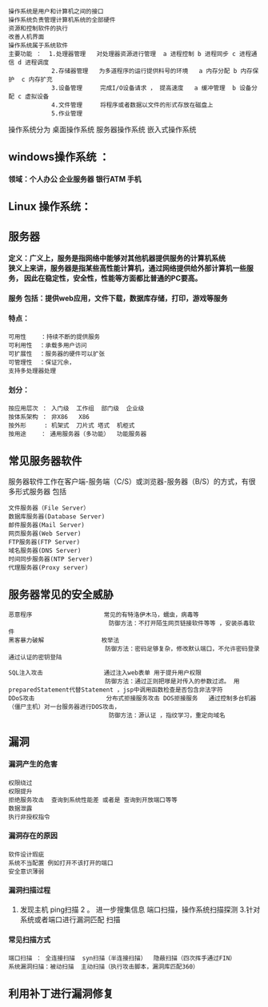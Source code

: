 
```
操作系统是用户和计算机之间的接口
操作系统负责管理计算机系统的全部硬件
资源和控制软件的执行
改善人机界面
操作系统属于系统软件
主要功能 ：  1.处理器管理   对处理器资源进行管理  a 进程控制 b 进程同步 c 进程通信 d 进程调度
            2.存储器管理   为多道程序的运行提供料号的环境   a 内存分配 b 内存保护  c 内存扩充
            3.设备管理     完成I/O设备请求 ， 提高速度   a 缓冲管理  b 设备分配 c 虚拟设备   
            4.文件管理     将程序或者数据以文件的形式存放在磁盘上 
            5.作业管理
```
操作系统分为  桌面操作系统  服务器操作系统  嵌入式操作系统   
## windows操作系统 ：
#### 领域：个人办公  企业服务器 银行ATM 手机
## Linux 操作系统：

##  服务器 
#### 定义：广义上，服务是指网络中能够对其他机器提供服务的计算机系统<br>狭义上来讲，服务器是指某些高性能计算机，通过网络提供给外部计算机一些服务， 因此在稳定性，安全性，性能等方面都比普通的PC要高。 
#### 服务 包括：提供web应用，文件下载，数据库存储，打印，游戏等服务   
#### 特点：
```
可用性    ：持续不断的提供服务
可利用性  ：承载多用户访问
可扩展性  ：服务器的硬件可以扩张
可管理性  ：保证冗余，
支持多处理器处理 
```

#### 划分：
```
按应用层次 ： 入门级  工作组  部门级  企业级
按体系架构 ： 非X86   X86
按外形     : 机架式  刀片式 塔式  机柜式
按用途    ： 通用服务器（多功能）  功能服务器 
```

## 常见服务器软件
服务器软件工作在客户端-服务端（C/S）或浏览器-服务器（B/S）的方式，有很多形式服务器 包括
```
文件服务器（File Server）
数据库服务器(Database Server)
邮件服务器(Mail Server)
网页服务器(Web Server)
FTP服务器(FTP Server)
域名服务器(DNS Server)
时间同步服务器(NTP Server)
代理服务器(Proxy server)
```

## 服务器常见的安全威胁
```
恶意程序                    常见的有特洛伊木马，蠕虫，病毒等  
                            防御方法：不打开陌生网页链接软件等等 ，安装杀毒软件
黑客暴力破解                枚举法  
                           防御方法：密码足够复杂，修改默认端口，不允许密码登录 通过认证的密钥登陆

SQL注入攻击                 通过注入web表单 用于提升用户权限  
                           防御方法：通过正则把嗲是对传入的参数过滤。 用preparedStatement代替Statement ，jsp中调用函数检查是否包含非法字符
DDoS攻击                    分布式拒接服务攻击 DOS拒接服务   通过控制多台机器（僵尸主机）对一台服务器进行DOS攻击，
                            防御方法：源认证 ，指纹学习，重定向域名
```
## 漏洞

#### 漏洞产生的危害
```
权限绕过
权限提升
拒绝服务攻击  查询到系统性能差 或者是 查询到开放端口等等
数据泄露
执行非授权指令
```
#### 漏洞存在的原因
```
软件设计瑕疵
系统不当配置 例如打开不该打开的端口
安全意识薄弱
```

#### 漏洞扫描过程
1. 发现主机  ping扫描 2 。 进一步搜集信息 端口扫描，操作系统扫描探测  3.针对系统或者端口进行漏洞匹配 扫描

#### 常见扫描方式
```
端口扫描 ： 全连接扫描  syn扫描（半连接扫描）  隐蔽扫描（四次挥手通过FIN）
系统漏洞扫描：被动扫描  主动扫描（执行攻击脚本，漏洞库匹配360）
```
## 利用补丁进行漏洞修复
